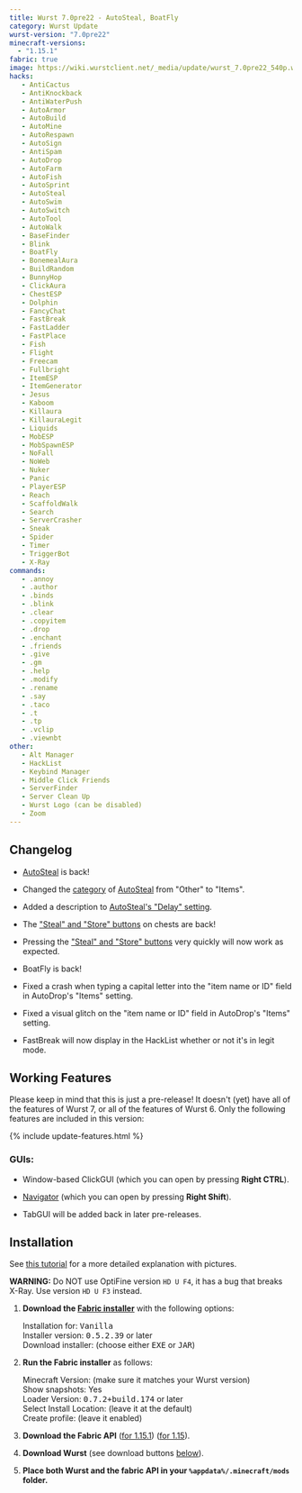 ```yaml
---
title: Wurst 7.0pre22 - AutoSteal, BoatFly
category: Wurst Update
wurst-version: "7.0pre22"
minecraft-versions:
  - "1.15.1"
fabric: true
image: https://wiki.wurstclient.net/_media/update/wurst_7.0pre22_540p.webp
hacks:
   - AntiCactus
   - AntiKnockback
   - AntiWaterPush
   - AutoArmor
   - AutoBuild
   - AutoMine
   - AutoRespawn
   - AutoSign
   - AntiSpam
   - AutoDrop
   - AutoFarm
   - AutoFish
   - AutoSprint
   - AutoSteal
   - AutoSwim
   - AutoSwitch
   - AutoTool
   - AutoWalk
   - BaseFinder
   - Blink
   - BoatFly
   - BonemealAura
   - BuildRandom
   - BunnyHop
   - ClickAura
   - ChestESP
   - Dolphin
   - FancyChat
   - FastBreak
   - FastLadder
   - FastPlace
   - Fish
   - Flight
   - Freecam
   - Fullbright
   - ItemESP
   - ItemGenerator
   - Jesus
   - Kaboom
   - Killaura
   - KillauraLegit
   - Liquids
   - MobESP
   - MobSpawnESP
   - NoFall
   - NoWeb
   - Nuker
   - Panic
   - PlayerESP
   - Reach
   - ScaffoldWalk
   - Search
   - ServerCrasher
   - Sneak
   - Spider
   - Timer
   - TriggerBot
   - X-Ray
commands:
   - .annoy
   - .author
   - .binds
   - .blink
   - .clear
   - .copyitem
   - .drop
   - .enchant
   - .friends
   - .give
   - .gm
   - .help
   - .modify
   - .rename
   - .say
   - .taco
   - .t
   - .tp
   - .vclip
   - .viewnbt
other:
   - Alt Manager
   - HackList
   - Keybind Manager
   - Middle Click Friends
   - ServerFinder
   - Server Clean Up
   - Wurst Logo (can be disabled)
   - Zoom
---
```

## Changelog

- [AutoSteal](https://wiki.wurstclient.net/autosteal) is back!

- Changed the [category](https://wiki.wurstclient.net/categories) of [AutoSteal](https://wiki.wurstclient.net/autosteal) from "Other" to "Items".

- Added a description to [AutoSteal's "Delay" setting](https://wiki.wurstclient.net/autosteal#delay).

- The ["Steal" and "Store" buttons](https://wiki.wurstclient.net/autosteal#stealstore_buttons) on chests are back!

- Pressing the ["Steal" and "Store" buttons](https://wiki.wurstclient.net/autosteal#stealstore_buttons) very quickly will now work as expected.

- BoatFly is back!

- Fixed a crash when typing a capital letter into the "item name or ID" field in AutoDrop's "Items" setting.

- Fixed a visual glitch on the "item name or ID" field in AutoDrop's "Items" setting.

- FastBreak will now display in the HackList whether or not it's in legit mode.

## Working Features

Please keep in mind that this is just a pre-release! It doesn't (yet) have all of the features of Wurst 7, or all of the features of Wurst 6. Only the following features are included in this version:

{% include update-features.html %}

### GUIs:

- Window-based ClickGUI (which you can open by pressing **Right CTRL**).

- [Navigator](https://wiki.wurstclient.net/navigator) (which you can open by pressing **Right Shift**).

- TabGUI will be added back in later pre-releases.

## Installation

See [this tutorial](/tutorials/wurst-7-optifine/) for a more detailed explanation with pictures.

**WARNING:** Do NOT use OptiFine version `HD U F4`, it has a bug that breaks X-Ray. Use version `HD U F3` instead.

1. **Download the <a href="https://fabricmc.net/use/" target="_blank" rel="nofollow">Fabric installer</a>** with the following options:

   Installation for: <kbd>Vanilla</kbd>  
   Installer version: <kbd>0.5.2.39</kbd> or later  
   Download installer: (choose either <kbd>EXE</kbd> or <kbd>JAR</kbd>)

1. **Run the Fabric installer** as follows:

   Minecraft Version: (make sure it matches your Wurst version)  
   Show snapshots: Yes  
   Loader Version: <kbd>0.7.2+build.174</kbd> or later  
   Select Install Location: (leave it at the default)  
   Create profile: (leave it enabled)

1. **Download the Fabric API**
(<a href="https://www.curseforge.com/minecraft/mc-mods/fabric-api/files/2844436" target="_blank" rel="nofollow">for 1.15.1</a>)
(<a href="https://www.curseforge.com/minecraft/mc-mods/fabric-api/files/2841110" target="_blank" rel="nofollow">for 1.15</a>).

1. **Download Wurst** (see download buttons [below](#downloads)).

1. **Place both Wurst and the fabric API in your `%appdata%/.minecraft/mods` folder.**
